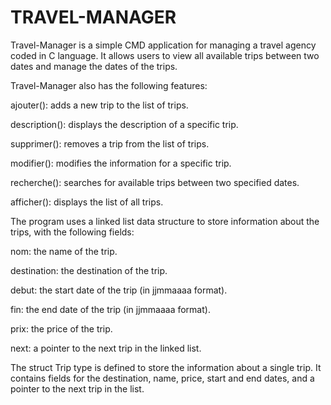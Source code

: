 # TRAVEL-MANAGER
Travel-Manager is a simple CMD application for managing a travel agency coded in C language. It allows users to view all available trips between two dates and manage the dates of the trips.


Travel-Manager also has the following features:

ajouter(): adds a new trip to the list of trips.

description(): displays the description of a specific trip.

supprimer(): removes a trip from the list of trips.

modifier(): modifies the information for a specific trip.

recherche(): searches for available trips between two specified dates.

afficher(): displays the list of all trips.


The program uses a linked list data structure to store information about the trips, with the following fields:

nom: the name of the trip.

destination: the destination of the trip.

debut: the start date of the trip (in jjmmaaaa format).

fin: the end date of the trip (in jjmmaaaa format).

prix: the price of the trip.

next: a pointer to the next trip in the linked list.


The struct Trip type is defined to store the information about a single trip. It contains fields for the destination, name, price, start and end dates, and a pointer to the next trip in the list. 
